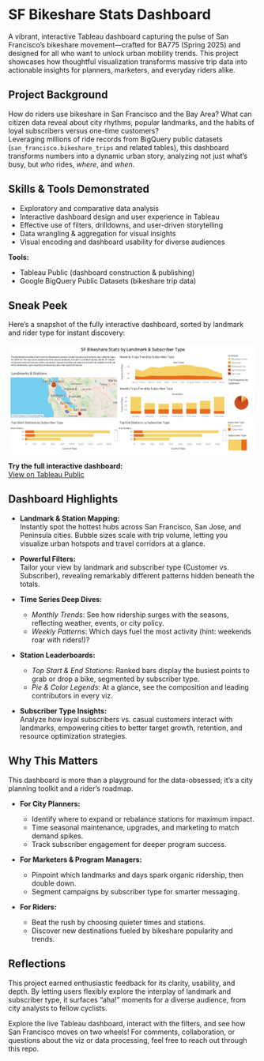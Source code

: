 # SF Bikeshare Stats Dashboard

A vibrant, interactive Tableau dashboard capturing the pulse of San Francisco’s bikeshare movement—crafted for BA775 (Spring 2025) and designed for all who want to unlock urban mobility trends. This project showcases how thoughtful visualization transforms massive trip data into actionable insights for planners, marketers, and everyday riders alike.

## Project Background

How do riders use bikeshare in San Francisco and the Bay Area? What can citizen data reveal about city rhythms, popular landmarks, and the habits of loyal subscribers versus one-time customers?  
Leveraging millions of ride records from BigQuery public datasets (`san_francisco.bikeshare_trips` and related tables), this dashboard transforms numbers into a dynamic urban story, analyzing not just what’s busy, but *who* rides, *where*, and *when*.

## Skills & Tools Demonstrated
- Exploratory and comparative data analysis  
- Interactive dashboard design and user experience in Tableau  
- Effective use of filters, drilldowns, and user-driven storytelling  
- Data wrangling & aggregation for visual insights  
- Visual encoding and dashboard usability for diverse audiences  

**Tools:**  
- Tableau Public (dashboard construction & publishing)  
- Google BigQuery Public Datasets (bikeshare trip data)

## Sneak Peek

Here’s a snapshot of the fully interactive dashboard, sorted by landmark and rider type for instant discovery:

![SF Bikeshare Dashboard Sneak Peek](Bikeshare%20Stats%20Dashboard.png)

**Try the full interactive dashboard:**  
[View on Tableau Public](https://public.tableau.com/shared/TFCTHFR6Q?:display_count=n&:origin=viz_share_link)

## Dashboard Highlights

- **Landmark & Station Mapping:**  
  Instantly spot the hottest hubs across San Francisco, San Jose, and Peninsula cities. Bubble sizes scale with trip volume, letting you visualize urban hotspots and travel corridors at a glance.

- **Powerful Filters:**  
  Tailor your view by landmark and subscriber type (Customer vs. Subscriber), revealing remarkably different patterns hidden beneath the totals.

- **Time Series Deep Dives:**  
  - *Monthly Trends*: See how ridership surges with the seasons, reflecting weather, events, or city policy.  
  - *Weekly Patterns*: Which days fuel the most activity (hint: weekends roar with riders!)?

- **Station Leaderboards:**  
  - *Top Start & End Stations*: Ranked bars display the busiest points to grab or drop a bike, segmented by subscriber type.  
  - *Pie & Color Legends*: At a glance, see the composition and leading contributors in every viz.

- **Subscriber Type Insights:**  
  Analyze how loyal subscribers vs. casual customers interact with landmarks, empowering cities to better target growth, retention, and resource optimization strategies.

## Why This Matters

This dashboard is more than a playground for the data-obsessed; it’s a city planning toolkit and a rider’s roadmap.

- **For City Planners:**  
  - Identify where to expand or rebalance stations for maximum impact.  
  - Time seasonal maintenance, upgrades, and marketing to match demand spikes.  
  - Track subscriber engagement for deeper program success.

- **For Marketers & Program Managers:**  
  - Pinpoint which landmarks and days spark organic ridership, then double down.  
  - Segment campaigns by subscriber type for smarter messaging.

- **For Riders:**  
  - Beat the rush by choosing quieter times and stations.  
  - Discover new destinations fueled by bikeshare popularity and trends.

## Reflections

This project earned enthusiastic feedback for its clarity, usability, and depth. By letting users flexibly explore the interplay of landmark and subscriber type, it surfaces “aha!” moments for a diverse audience, from city analysts to fellow cyclists.

Explore the live Tableau dashboard, interact with the filters, and see how San Francisco moves on two wheels!
For comments, collaboration, or questions about the viz or data processing, feel free to reach out through this repo.
